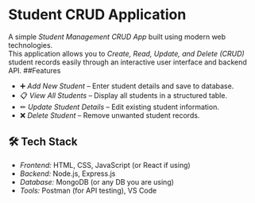 # Student CRUD Application
A simple *Student Management CRUD App* built using modern web technologies.  
This application allows you to *Create, Read, Update, and Delete (CRUD)* student records easily through an interactive user interface and backend API.
##Features
- ➕ *Add New Student* – Enter student details and save to database.
- 📋 *View All Students* – Display all students in a structured table.
- ✏ *Update Student Details* – Edit existing student information.
- ❌ *Delete Student* – Remove unwanted student records.
## 🛠 Tech Stack
- *Frontend:* HTML, CSS, JavaScript (or React if using)
- *Backend:* Node.js, Express.js  
- *Database:* MongoDB (or any DB you are using)  
- *Tools:* Postman (for API testing), VS Code

